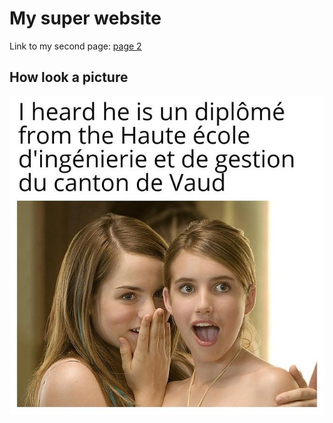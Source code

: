 # My super website

Link to my second page: [page 2](./page/page.md)

## How look a picture
![Un meme](./photo.jpg)